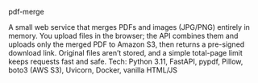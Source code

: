 pdf-merge

A small web service that merges PDFs and images (JPG/PNG) entirely in memory. You upload files in the browser; the API combines them and uploads only the merged PDF to Amazon S3, then returns a pre-signed download link. Original files aren’t stored, and a simple total-page limit keeps requests fast and safe.
Tech: Python 3.11, FastAPI, pypdf, Pillow, boto3 (AWS S3), Uvicorn, Docker, vanilla HTML/JS
